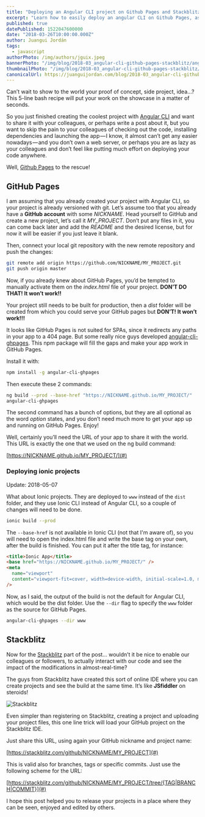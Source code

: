 ```yaml
---
title: "Deploying an Angular CLI project on Github Pages and Stackblitz"
excerpt: "Learn how to easily deploy an angular CLI on Github Pages, as well as sharing a live edit mode version with Stackblitz"
published: true
datePublished: 1522047600000
date: "2018-03-26T10:00:00.000Z"
author: Juangui Jordán
tags:
  - javascript
authorPhoto: /img/authors/jguix.jpeg
bannerPhoto: "/img/blog/2018-03_angular-cli-github-pages-stackblitz/angular-cli-github-pages-stackblitz.jpg"
thumbnailPhoto: "/img/blog/2018-03_angular-cli-github-pages-stackblitz/angular-cli-github-pages-stackblitz.jpg"
canonicalUrl: https://juanguijordan.com/blog/2018-03_angular-cli-github-pages-stackblitz
---
```


Can’t wait to show to the world your proof of concept, side project, idea…?
This 5-line bash recipe will put your work on the showcase in a matter of seconds.

So you just finished creating the coolest project with [Angular CLI](https://cli.angular.io/) and want to share it with your colleagues, or perhaps write a post about it, but you want to skip the pain to your colleagues of checking out the code, installing dependencies and launching the app — I know, it almost can’t get any easier nowadays — and you don’t own a web server, or perhaps you are as lazy as your colleagues and don’t feel like putting much effort on deploying your code anywhere.

Well, [Github Pages](https://pages.github.com/) to the rescue!

## GitHub Pages

I am assuming that you already created your project with Angular CLI, so your project is already versioned with git.
Let’s assume too that you already have a **GitHub account** with some _NICKNAME_.
Head yourself to GitHub and create a new project, let’s call it _MY_PROJECT_.
Don’t put any files in it, you can come back later and add the _README_ and the desired license,
but for now it will be easier if you just leave it blank.

Then, connect your local git repository with the new remote repository and push the changes:

```bash
git remote add origin https://github.com/NICKNAME/MY_PROJECT.git
git push origin master
```

Now, if you already knew about GitHub Pages, you’d be tempted to manually activate them on the _index.html_ file of your project.
**DON’T DO THAT! It won’t work!!**

Your project still needs to be built for production,
then a _dist_ folder will be created from which you could serve your GitHub pages but **DON’T! It won’t work!!!**

It looks like GitHub Pages is not suited for SPAs, since it redirects any paths in your app to a 404 page.
But some really nice guys developed [angular-cli-ghpages](https://www.npmjs.com/package/angular-cli-ghpages).
This npm package will fill the gaps and make your app work in GitHub Pages.

Install it with:

```bash
npm install -g angular-cli-ghpages
```

Then execute these 2 commands:

```bash
ng build --prod --base-href "https://NICKNAME.github.io/MY_PROJECT/"
angular-cli-ghpages
```

The second command has a bunch of options, but they are all optional as the word _option_ states,
and you don’t need much more to get your app up and running on GitHub Pages. Enjoy!

Well, certainly you’ll need the URL of your app to share it with the world.
This URL is exactly the one that we used on the ng build command:

[https://NICKNAME.github.io/MY_PROJECT/](#)

### Deploying ionic projects

Update: 2018-05-07

What about Ionic projects.
They are deployed to `www` instead of the `dist` folder, and they use Ionic CLI instead of Angular CLI,
so a couple of changes will need to be done.

```bash
ionic build --prod
```

The `--base-href` is not available in Ionic CLI (not that I'm aware of),
so you will need to open the index.html file and write the base tag on your own, after the build is finished.
You can put it after the title tag, for instance:

```html
<title>Ionic App</title>
<base href="https://NICKNAME.github.io/MY_PROJECT/" />
<meta
  name="viewport"
  content="viewport-fit=cover, width=device-width, initial-scale=1.0, minimum-scale=1.0, maximum-scale=1.0, user-scalable=no"
/>
```

Now, as I said, the output of the build is not the default for Angular CLI, which would be the dist folder.
Use the `--dir` flag to specify the `www` folder as the source for GitHub Pages.

```bash
angular-cli-ghpages --dir www
```

## Stackblitz

Now for the [Stackblitz](https://stackblitz.com/) part of the post… wouldn’t it be nice to enable our colleagues or followers, to actually interact with our code and see the impact of the modifications in almost-real-time?

The guys from Stackblitz have created this sort of online IDE where you can create projects and see the build at the same time.
It’s like **JSfiddler** on steroids!

![Stackblitz](/img/blog/2018-03_angular-cli-github-pages-stackblitz/stackblitz.png)

Even simpler than registering on Stackblitz, creating a project and uploading your project files,
this one line trick will load your GitHub project on the Stackblitz IDE.

Just share this URL, using again your GitHub nickname and project name:

[https://stackblitz.com/github/NICKNAME/MY_PROJECT](#)

This is valid also for branches, tags or specific commits. Just use the following scheme for the URL:

[https://stackblitz.com/github/NICKNAME/MY_PROJECT/tree/{TAG|BRANCH|COMMIT}](#)

I hope this post helped you to release your projects in a place where they can be seen, enjoyed and edited by others.
